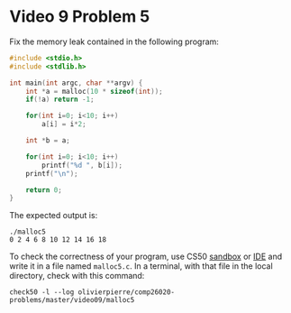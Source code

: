 # Video 9 Problem 5

Fix the memory leak contained in the following program:

```c
#include <stdio.h>
#include <stdlib.h>

int main(int argc, char **argv) {
    int *a = malloc(10 * sizeof(int));
    if(!a) return -1;

    for(int i=0; i<10; i++)
        a[i] = i*2;

    int *b = a;

    for(int i=0; i<10; i++)
        printf("%d ", b[i]);
    printf("\n");

    return 0;
}
```

The expected output is:
```shell
./malloc5
0 2 4 6 8 10 12 14 16 18
```

To check the correctness of your program, use CS50 [sandbox](sandbox.cs50.io)
or [IDE](ide.cs50.io) and write it in a file named `malloc5.c`. In a terminal,
with that file in the local directory, check with this command:
```shell
check50 -l --log olivierpierre/comp26020-problems/master/video09/malloc5
```
